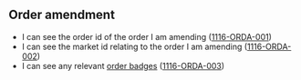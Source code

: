 ## Order amendment

- I can see the order id of the order I am amending (<a name="1116-ORDA-001" href="#1116-ORDA-001">1116-ORDA-001</a>)
- I can see the market id relating to the order I am amending (<a name="1116-ORDA-002" href="#1116-ORDA-002">1116-ORDA-002</a>)
- I can see any relevant [order badges](./1119-ORBD-order_badges.md) (<a name="1116-ORDA-003" href="#1116-ORDA-003">1116-ORDA-003</a>)
